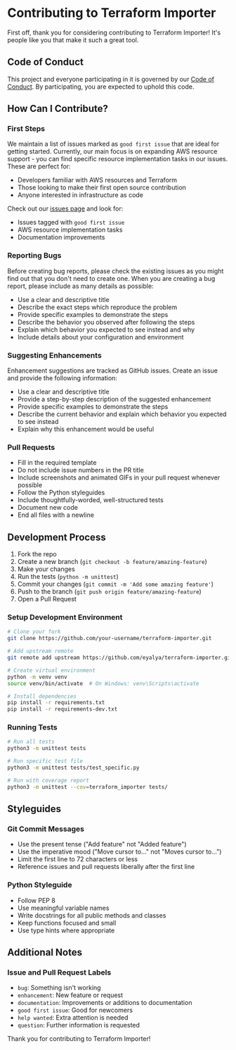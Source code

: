 # Contributing to Terraform Importer

First off, thank you for considering contributing to Terraform Importer! It's people like you that make it such a great tool.

## Code of Conduct
This project and everyone participating in it is governed by our [Code of Conduct](CODE_OF_CONDUCT.md). By participating, you are expected to uphold this code.

## How Can I Contribute?

### First Steps
We maintain a list of issues marked as `good first issue` that are ideal for getting started. Currently, our main focus is on expanding AWS resource support - you can find specific resource implementation tasks in our issues. These are perfect for:
- Developers familiar with AWS resources and Terraform
- Those looking to make their first open source contribution
- Anyone interested in infrastructure as code

Check out our [issues page](https://github.com/eyalya/terraform-importer/issues) and look for:
- Issues tagged with `good first issue`
- AWS resource implementation tasks
- Documentation improvements

### Reporting Bugs
Before creating bug reports, please check the existing issues as you might find out that you don't need to create one. When you are creating a bug report, please include as many details as possible:

* Use a clear and descriptive title
* Describe the exact steps which reproduce the problem
* Provide specific examples to demonstrate the steps
* Describe the behavior you observed after following the steps
* Explain which behavior you expected to see instead and why
* Include details about your configuration and environment

### Suggesting Enhancements
Enhancement suggestions are tracked as GitHub issues. Create an issue and provide the following information:

* Use a clear and descriptive title
* Provide a step-by-step description of the suggested enhancement
* Provide specific examples to demonstrate the steps
* Describe the current behavior and explain which behavior you expected to see instead
* Explain why this enhancement would be useful

### Pull Requests
* Fill in the required template
* Do not include issue numbers in the PR title
* Include screenshots and animated GIFs in your pull request whenever possible
* Follow the Python styleguides
* Include thoughtfully-worded, well-structured tests
* Document new code
* End all files with a newline

## Development Process

1. Fork the repo
2. Create a new branch (`git checkout -b feature/amazing-feature`)
3. Make your changes
4. Run the tests (`python -m unittest`)
5. Commit your changes (`git commit -m 'Add some amazing feature'`)
6. Push to the branch (`git push origin feature/amazing-feature`)
7. Open a Pull Request

### Setup Development Environment

```bash
# Clone your fork
git clone https://github.com/your-username/terraform-importer.git

# Add upstream remote
git remote add upstream https://github.com/eyalya/terraform-importer.git

# Create virtual environment
python -m venv venv
source venv/bin/activate  # On Windows: venv\Scripts\activate

# Install dependencies
pip install -r requirements.txt
pip install -r requirements-dev.txt
```

### Running Tests
```bash
# Run all tests
python3 -m unittest tests

# Run specific test file
python3 -m unittest tests/test_specific.py

# Run with coverage report
python3 -m unittest --cov=terraform_importer tests/
```

## Styleguides

### Git Commit Messages
* Use the present tense ("Add feature" not "Added feature")
* Use the imperative mood ("Move cursor to..." not "Moves cursor to...")
* Limit the first line to 72 characters or less
* Reference issues and pull requests liberally after the first line

### Python Styleguide
* Follow PEP 8
* Use meaningful variable names
* Write docstrings for all public methods and classes
* Keep functions focused and small
* Use type hints where appropriate

## Additional Notes

### Issue and Pull Request Labels
* `bug`: Something isn't working
* `enhancement`: New feature or request
* `documentation`: Improvements or additions to documentation
* `good first issue`: Good for newcomers
* `help wanted`: Extra attention is needed
* `question`: Further information is requested

Thank you for contributing to Terraform Importer! 